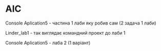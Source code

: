 # AIC
Console Aplication5 - частина 1 лаби яку робив сам (2 задача 1 лаби)

Linder_lab1 - так виглядає командний проект до лаби 1

Console Aplication5 - лаба 2 (1 варіант)
